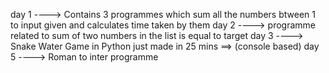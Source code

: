 day 1 ---->  Contains 3 programmes which sum all the numbers btween 1 to input given and calculates time taken by them 
day 2 ----> programme related to sum of two numbers in the list is equal to target 
day 3 ----> Snake Water Game in Python just made in 25 mins ==> (console based) 
day 5 ----> Roman to inter programme 
